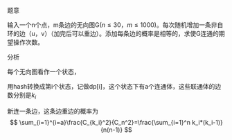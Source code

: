 题意

输入一个n个点，m条边的无向图G($n\leq 30，m\leq 1000$)。每次随机增加一条非自环的边（u，v）（加完后可以重边）。添加每条边的概率是相等的，求使G连通的期望操作次数。

分析

每个无向图看作一个状态，

用hash转换成第i个状态，记做dp[i]，这个状态下有a个连通体，这些联通体的边数分别是$k_i$

新连一条边，这条边重边的概率为
$$
\sum_{i=1}^{i=a}\frac{C_{k_i}^2}{C_n^2}=\frac{\sum_{i=1}^n k_i*(k_i-1)}{n(n-1)}
$$


